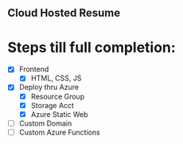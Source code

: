 ## Cloud Hosted Resume

# Steps till full completion:
- [x] Frontend
    - [x] HTML, CSS, JS
- [x] Deploy thru Azure
    - [x] Resource Group
    - [x] Storage Acct
    - [x] Azure Static Web
- [ ] Custom Domain
- [ ] Custom Azure Functions
